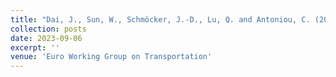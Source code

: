 ```yaml
---
title: "Dai, J., Sun, W., Schmöcker, J.-D., Lu, Q. and Antoniou, C. (2023). On the resilience of railway station demand in response to unexpected events: A case study of Japan in COVID-19. Euro Working Group on Transportation – EWGT2023."
collection: posts
date: 2023-09-06
excerpt: ''
venue: 'Euro Working Group on Transportation'
---
```

